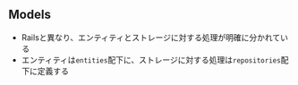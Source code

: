 
## Models

* Railsと異なり、エンティティとストレージに対する処理が明確に分かれている
* エンティティは`entities`配下に、ストレージに対する処理は`repositories`配下に定義する
